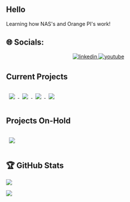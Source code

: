 ## Hello
Learning how NAS's and Orange PI's work!

## 🌐 Socials:
<div align="center">   
<a href="https://linkedin.com/in/kevinthedang" target="_blank">
<img src=https://img.shields.io/badge/linkedin-%231E77B5.svg?&style=for-the-badge&logo=linkedin&logoColor=white alt=linkedin style="margin-bottom: 5px;" />
</a>

<a href="https://www.youtube.com/@kevinthedang" target="_blank">
<img src=https://img.shields.io/badge/youtube-%23EE4831.svg?&style=for-the-badge&logo=youtube&logoColor=white alt=youtube style="margin-bottom: 5px;" />
</a>
</div>

## Current Projects
<!-- Repos with React Styling -->
<a href="https://github.com/kevinthedang/discord-ollama">
    <img align="center" style="margin:1rem 0.5rem" src="https://github-readme-stats.vercel.app/api/pin/?username=kevinthedang&repo=discord-ollama&theme=react" />
</a>

<a href="https://github.com/kevinthedang/minecraft-ollama">
    <img align="center" style="margin:1rem 0.5rem" src="https://github-readme-stats.vercel.app/api/pin/?username=kevinthedang&repo=minecraft-ollama&theme=react"/>
</a>

<a href="https://github.com/kevinthedang/CM3588-Assembly">
    <img align="center" style="margin:1rem 0.5rem" src="https://github-readme-stats.vercel.app/api/pin/?username=kevinthedang&repo=CM3588-Assembly&theme=react"/>
</a>

<a href="[https://github.com/kevinthedang/CM3588-Assembly](https://github.com/kevinthedang/home-server-guide)">
    <img align="center" style="margin:1rem 0.5rem" src="https://github-readme-stats.vercel.app/api/pin/?username=kevinthedang&repo=home-server-guide&theme=react"/>
</a>

## Projects On-Hold
<a href="https://github.com/kevinthedang/bluetooth-smart-scanner">
    <img align="center" style="margin:1rem 0.5rem" src="https://github-readme-stats.vercel.app/api/pin/?username=kevinthedang&repo=bluetooth-smart-scanner&theme=react"/>
</a>

## 🏆 GitHub Stats
<img src="https://github-readme-stats.vercel.app/api?username=kevinthedang&show_icons=true&count_private=true&hide_border=true" align="center" />

![](https://github-profile-trophy.vercel.app/?username=kevinthedang&theme=react&no-frame=false&no-bg=false&margin-w=4)


